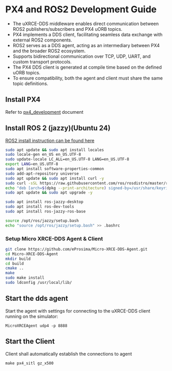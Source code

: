 # PX4 and ROS2 Development Guide  
- The uXRCE-DDS middleware enables direct communication between ROS2 publishers/subscribers and PX4 uORB topics.  
- PX4 implements a DDS client, facilitating seamless data exchange with external ROS2 components.  
- ROS2 serves as a DDS agent, acting as an intermediary between PX4 and the broader ROS2 ecosystem.  
- Supports bidirectional communication over TCP, UDP, UART, and custom transport protocols.  
- The PX4 DDS client is generated at compile time based on the defined uORB topics.  
- To ensure compatibility, both the agent and client must share the same topic definitions.

## Install PX4
Refer to [px4_development](px4_development.md) document

## Install ROS 2 (jazzy)(Ubuntu 24)
[ROS2 install instruction can be found here](https://docs.ros.org/en/jazzy/Installation/Ubuntu-Install-Debs.html)

``` bash
sudo apt update && sudo apt install locales
sudo locale-gen en_US en_US.UTF-8
sudo update-locale LC_ALL=en_US.UTF-8 LANG=en_US.UTF-8
export LANG=en_US.UTF-8
sudo apt install software-properties-common
sudo add-apt-repository universe
sudo apt update && sudo apt install curl -y
sudo curl -sSL https://raw.githubusercontent.com/ros/rosdistro/master/ros.key -o /usr/share/keyrings/ros-archive-keyring.gpg
echo "deb [arch=$(dpkg --print-architecture) signed-by=/usr/share/keyrings/ros-archive-keyring.gpg] http://packages.ros.org/ros2/ubuntu $(. /etc/os-release && echo $UBUNTU_CODENAME) main" | sudo tee /etc/apt/sources.list.d/ros2.list > /dev/null
sudo apt update && sudo apt upgrade -y

sudo apt install ros-jazzy-desktop
sudo apt install ros-dev-tools
sudo apt install ros-jazzy-ros-base

source /opt/ros/jazzy/setup.bash
echo "source /opt/ros/jazzy/setup.bash" >> .bashrc
```

### Setup Micro XRCE-DDS Agent & Client 
``` bash
git clone https://github.com/eProsima/Micro-XRCE-DDS-Agent.git
cd Micro-XRCE-DDS-Agent
mkdir build
cd build
cmake ..
make
sudo make install
sudo ldconfig /usr/local/lib/
```

## Start the dds agent
Start the agent with settings for connecting to the uXRCE-DDS client running on the simulator:
```
MicroXRCEAgent udp4 -p 8888
```

## Start the Client 
Client shall automatically establish the connections to agent
```
make px4_sitl gz_x500
```


## 